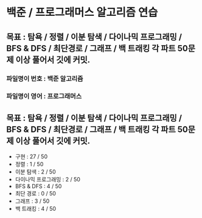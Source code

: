 
# 백준 / 프로그래머스 알고리즘 연습

## 목표 : 탐욕 / 정렬 / 이분 탐색 / 다이나믹 프로그래밍 / BFS & DFS / 최단경로 / 그래프 / 백 트래킹  각 파트 50문제 이상 풀어서 깃에 커밋.

### 파일명이 번호 : 백준 알고리즘
### 파일명이 영어 : 프로그래머스


## 목표 : 탐욕 / 정렬 / 이분 탐색 / 다이나믹 프로그래밍 / BFS & DFS / 최단경로 / 그래프 / 백 트래킹  각 파트 50문제 이상 풀어서 깃에 커밋.


- 구현 : 27 / 50
- 정렬 : 1 / 50
- 이분 탐색 : 2 / 50
- 다이나믹 프로그래밍 : 2 / 50
- BFS & DFS : 4 / 50
- 최단 경로 : 0 / 50
- 그래프 : 3 / 50
- 백 트래킹 : 4 / 50

